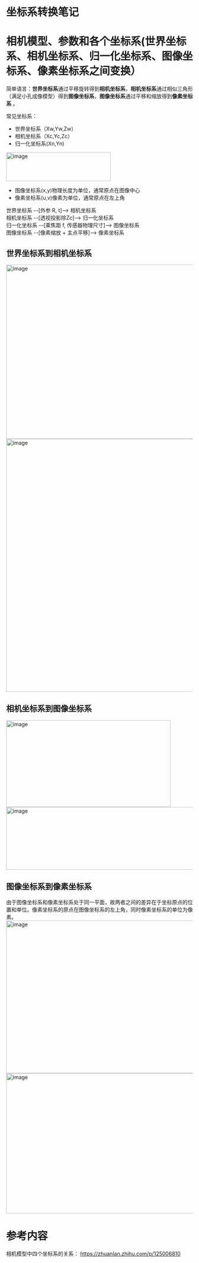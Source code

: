 # 坐标系转换笔记
# 相机模型、参数和各个坐标系(世界坐标系、相机坐标系、归一化坐标系、图像坐标系、像素坐标系之间变换）

简单语言：**世界坐标系**通过平移旋转得到**相机坐标系**，**相机坐标系**通过相似三角形（满足小孔成像模型）得到**图像坐标系**，**图像坐标系**通过平移和缩放得到**像素坐标系**  。

常见坐标系：
- 世界坐标系（Xw,Yw,Zw）
- 相机坐标系（Xc,Yc,Zc）
- 归一化坐标系(Xn,Yn)
<img width="282" height="78" alt="image" src="https://github.com/user-attachments/assets/78584eb2-f41c-4193-946d-6c332fb60c32" />

- 图像坐标系(x,y)物理长度为单位，通常原点在图像中心
- 像素坐标系(u,v)像素为单位，通常原点在左上角

世界坐标系  --[外参 R, t]-->  相机坐标系  
相机坐标系  --[透视投影除Zc]-->  归一化坐标系  
归一化坐标系 --[乘焦距 f, 传感器物理尺寸]--> 图像坐标系  
图像坐标系  --[像素缩放 + 主点平移]--> 像素坐标系  

## 世界坐标系到相机坐标系
<img width="547" height="470" alt="image" src="https://github.com/user-attachments/assets/040eb637-27ba-450e-997e-cd1baaa13fed" />  
<img width="660" height="682" alt="image" src="https://github.com/user-attachments/assets/77fd058b-3069-42cb-98f8-95cf61b15983" />

## 相机坐标系到图像坐标系
<img width="444" height="234" alt="image" src="https://github.com/user-attachments/assets/3e0d830d-0557-4098-942c-5290cb63e8bf" />  
<img width="693" height="169" alt="image" src="https://github.com/user-attachments/assets/f3d67c30-89df-445c-8704-74acb8b638d0" />

## 图像坐标系到像素坐标系
由于图像坐标系和像素坐标系处于同一平面，故两者之间的差异在于坐标原点的位置和单位。像素坐标系的原点在图像坐标系的左上角，同时像素坐标系的单位为像素。
<img width="750" height="412" alt="image" src="https://github.com/user-attachments/assets/4470d90d-3841-4828-bf19-222712db28b8" />  
<img width="688" height="378" alt="image" src="https://github.com/user-attachments/assets/ad556e29-f4aa-428e-a0a0-c766d42fae0e" />

  

# 参考内容
相机模型中四个坐标系的关系：
https://zhuanlan.zhihu.com/p/125006810

